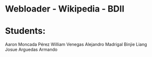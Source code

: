 # Webloader - Wikipedia - BDII

# Students:
Aaron Moncada Pérez
William Venegas
Alejandro Madrigal
Binjie Liang
Josue Arguedas
Armando
